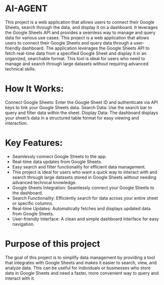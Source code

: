 # AI-AGENT


This project is a web application that allows users to connect their Google Sheets, search through the data, and display it on a dashboard. It leverages the Google Sheets API and provides a seamless way to manage and query data for various use cases.
This project is a web application that allows users to connect their Google Sheets and query data through a user-friendly dashboard. The application leverages the Google Sheets API to fetch real-time data from a specified Google Sheet and display it in an organized, searchable format. This tool is ideal for users who need to manage and search through large datasets without requiring advanced technical skills.
# How It Works:
Connect Google Sheets: Enter the Google Sheet ID and authenticate via API keys to link your Google Sheets data.
Search Data: Use the search bar to query and filter data within the sheet.
Display Data: The dashboard displays your sheet’s data in a structured table format for easy viewing and interaction.
# Key Features:
* Seamlessly connect Google Sheets to the app.
* Real-time data updates from Google Sheets.
* Easy search and filter functionality for efficient data management.
* This project is ideal for users who want a quick way to interact with and search through large datasets stored in Google Sheets without needing advanced technical knowledge.
* Google Sheets Integration: Seamlessly connect your Google Sheets to the dashboard.
* Search Functionality: Efficiently search for data across your entire sheet or specific columns.
* Real-time Updates: Automatically fetches and displays updated data from Google Sheets.
* User-friendly Interface: A clean and simple dashboard interface for easy navigation.
# Purpose of this project
The goal of this project is to simplify data management by providing a tool that integrates with Google Sheets and makes it easier to search, view, and analyze data. This can be useful for individuals or businesses who store data in Google Sheets and need a faster, more convenient way to query and interact with it.
